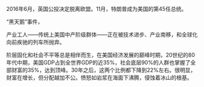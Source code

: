 2016年6月，英国公投决定脱离欧盟。11月，特朗普成为美国的第45任总统。

“黑天鹅”事件，

产业工人——传统上美国中产阶级群体——正在被技术进步、产业南移，和全球化向前疾驰的列车所抛弃。

阶层固化和社会不平等总是相伴而生，在美国经济发展的巅峰时期，20世纪的80年代中期，美国GDP占到全世界GDP的近35%，社会底层90%的人群也掌握了全部财富的35%，达到顶峰。30年之后，这两个比例都下降到22%左右。很明显，财富在增长，但分配越加不公。愤怒如岩浆在海面下沸腾，侵蚀着冰山的根基。



